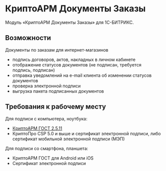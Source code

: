 # КриптоАРМ Документы Заказы

Модуль «КриптоАРМ Документы Заказы» для 1С-БИТРИКС.

## Возможности
Документы по заказам для интернет-магазинов

- подпись договоров, актов, накладных в личном кабинете
- отображение статусов документов (не подписан, требуется подпись, подписан)
- отправка уведомлений на e-mail клиента об изменении статусов документов
- проверка электронной подписи
- выгрузка пакета подписанных документов 


## Требования к рабочему месту

Для подписи с компьютера, ноутбука: 

- [КриптоАРМ ГОСТ 2.5.11](https://github.com/CryptoARM/CryptoARMGOST/releases/tag/v2.5.11)
- КриптоПро CSP 5.0 и выше и сертификат электронной подписи, либо сертификат мобильной электронной подписи (МЭП)


Для подписи со смартфона, планшета:

- КриптоАРМ ГОСТ для Android или iOS
- Сертификат электронной подписи 
